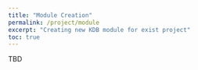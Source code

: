 ```yaml
---
title: "Module Creation"
permalink: /project/module
excerpt: "Creating new KDB module for exist project"
toc: true
---
```


TBD